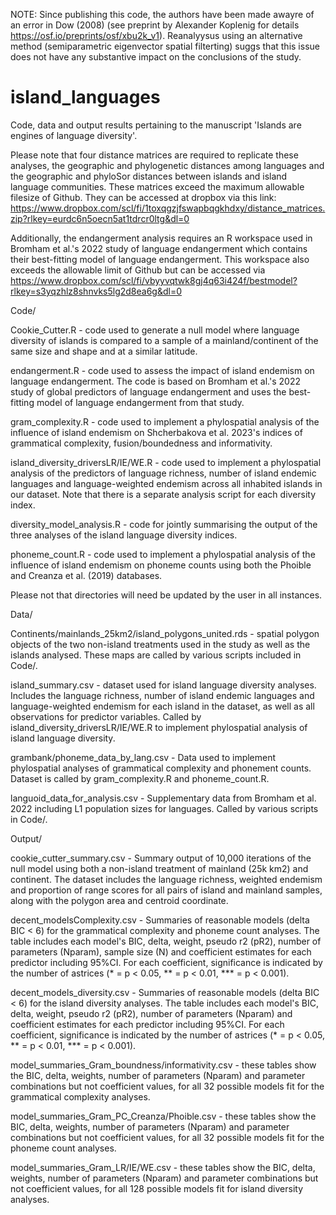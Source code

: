 NOTE: Since publishing this code, the authors have been made awayre of an error in Dow (2008) (see preprint by Alexander Koplenig for details https://osf.io/preprints/osf/xbu2k_v1). Reanalyysus using an alternative method (semiparametric eigenvector spatial filterting) suggs that this issue does not have any substantive impact on the conclusions of the study. 


# island_languages
Code, data and output results pertaining to the manuscript 'Islands are engines of language diversity'.

Please note that four distance matrices are required to replicate these analyses, the geographic and phylogenetic distances among languages and the geographic and phyloSor distances between islands and island language communities. These matrices exceed the maximum allowable filesize of Github. They can be accessed at dropbox via this link: https://www.dropbox.com/scl/fi/1toxqgzjfswapbqgkhdxy/distance_matrices.zip?rlkey=eurdc6n5oecn5at1tdrcr0ltg&dl=0 

Additionally, the endangerment analysis requires an R workspace used in Bromham et al.'s 2022 study of language endangerment which contains their best-fitting model of language endangerment. This workspace also exceeds the allowable limit of Github but can be accessed via https://www.dropbox.com/scl/fi/vbyyvqtwk8gj4q63i424f/bestmodel?rlkey=s3yqzhlz8shnvks5lg2d8ea6g&dl=0  

Code/

Cookie_Cutter.R - code used to generate a null model where language diversity of islands is compared to a sample of a mainland/continent of the same size and shape and at a similar latitude.

endangerment.R - code used to assess the impact of island endemism on language endangerment. The code is based on Bromham et al.'s 2022 study of global predictors of language endangerment and uses the best-fitting model of language endangerment from that study. 

gram_complexity.R - code used to implement a phylospatial analysis of the influence of island endemism on Shcherbakova et al. 2023's indices of grammatical complexity, fusion/boundedness and informativity.

island_diversity_driversLR/IE/WE.R - code used to implement a phylospatial analysis of the predictors of language richness, number of island endemic languages and language-weighted endemism across all inhabited islands in our dataset. Note that there is a separate analysis script for each diversity index.

diversity_model_analysis.R - code for jointly summarising the output of the three analyses of the island language diversity indices.

phoneme_count.R - code used to implement a phylospatial analysis of the influence of island endemism on phoneme counts using both the Phoible and Creanza et al. (2019) databases.

Please not that directories will need be updated by the user in all instances. 

Data/

Continents/mainlands_25km2/island_polygons_united.rds - spatial polygon objects of the two non-island treatments used in the study as well as the islands analysed. These maps are called by various scripts included in Code/.

island_summary.csv - dataset used for island language diversity analyses. Includes the language richness, number of island endemic languages and language-weighted endemism for each island in the dataset, as well as all observations for predictor variables. Called by island_diversity_driversLR/IE/WE.R to implement phylospatial analysis of island language diversity. 

grambank/phoneme_data_by_lang.csv - Data used to implement phylospatial analyses of grammatical complexity and phonement counts. Dataset is called by gram_complexity.R and phoneme_count.R.

languoid_data_for_analysis.csv - Supplementary data from Bromham et al. 2022 including L1 population sizes for languages. Called by various scripts in Code/.

Output/

cookie_cutter_summary.csv - Summary output of 10,000 iterations of the null model using both a non-island treatment of mainland (25k km2) and continent. The dataset includes the language richness, weighted endemism and proportion of range scores for all pairs of island and mainland samples, along with the polygon area and centroid coordinate. 

decent_modelsComplexity.csv -  Summaries of reasonable models (delta BIC < 6) for the grammatical complexity and phoneme count analyses. The table includes each model's BIC, delta, weight, pseudo r2 (pR2), number of parameters (Nparam), sample size (N) and coefficient estimates for each predictor including 95%CI. For each coefficient, significance is indicated by the number of astrices (* = p < 0.05, ** = p < 0.01, *** = p < 0.001).

decent_models_diversity.csv - Summaries of reasonable models (delta BIC < 6) for the island diversity analyses. The table includes each model's BIC, delta, weight, pseudo r2 (pR2), number of parameters (Nparam) and coefficient estimates for each predictor including 95%CI. For each coefficient, significance is indicated by the number of astrices (* = p < 0.05, ** = p < 0.01, *** = p < 0.001).

model_summaries_Gram_boundness/informativity.csv - these tables show the BIC, delta, weights, number of parameters (Nparam) and parameter combinations but not coefficient values, for all 32 possible models fit for the grammatical complexity analyses. 

model_summaries_Gram_PC_Creanza/Phoible.csv - these tables show the BIC, delta, weights, number of parameters (Nparam) and parameter combinations but not coefficient values, for all 32 possible models fit for the phoneme count analyses. 


model_summaries_Gram_LR/IE/WE.csv - these tables show the BIC, delta, weights, number of parameters (Nparam) and parameter combinations but not coefficient values, for all 128 possible models fit for island diversity analyses. 


